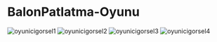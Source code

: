 # BalonPatlatma-Oyunu

![oyunicigorsel1](https://user-images.githubusercontent.com/97924249/166164405-51a721db-fa39-4448-96c5-57f1a1d12dad.png)
![oyunicigorsel2](https://user-images.githubusercontent.com/97924249/166164408-1b6862d3-ead3-4e7b-ab98-d2c3c513aa4d.png)
![oyunicigorsel3](https://user-images.githubusercontent.com/97924249/166164411-82fb8c8b-cd93-4dba-88c9-2a765ed20e44.png)
![oyunicigorsel4](https://user-images.githubusercontent.com/97924249/166164413-3a3ae02d-87eb-4465-a1c5-821ecec2e7c9.png)
